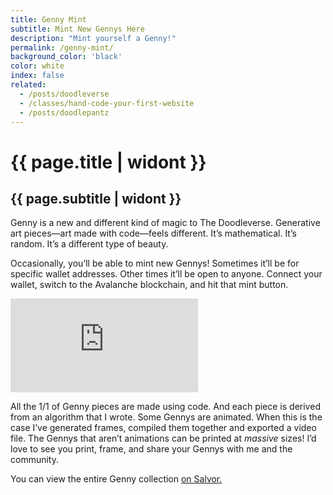 ```yaml
---
title: Genny Mint
subtitle: Mint New Gennys Here
description: "Mint yourself a Genny!"
permalink: /genny-mint/
background_color: 'black'
color: white
index: false
related:
  - /posts/doodleverse
  - /classes/hand-code-your-first-website
  - /posts/doodlepantz
---
```

# {{ page.title | widont }}
## {{ page.subtitle | widont }}

Genny is a new and different kind of magic to The Doodleverse. Generative art pieces—art made with code—feels different. It’s mathematical. It’s random. It’s a different type of beauty.

Occasionally, you’ll be able to mint new Gennys! Sometimes it’ll be for specific wallet addresses. Other times it’ll be open to anyone. Connect your wallet, switch to the Avalanche blockchain, and hit that mint button.

<div class="thirdweb-nft-drop">
  <iframe src="https://bafybeidpp4d3znpjxlvlhitaylbqwmyk2gzcxazp5wkftvwu7r3lsyku2q.ipfs-public.thirdwebcdn.com/?contract=0x283B874BE3B97223c1EEf495e4d3eaca95677A35&chain=%7B%22name%22%3A%22Avalanche+C-Chain%22%2C%22chain%22%3A%22AVAX%22%2C%22rpc%22%3A%5B%22https%3A%2F%2Favalanche.rpc.thirdweb.com%2F5a9bc94b87f7cbbbfbbc234bf1e07f0adf5f3cf3012c9f26f9fc9820d64df93a%22%5D%2C%22nativeCurrency%22%3A%7B%22name%22%3A%22Avalanche%22%2C%22symbol%22%3A%22AVAX%22%2C%22decimals%22%3A18%7D%2C%22shortName%22%3A%22avax%22%2C%22chainId%22%3A43114%2C%22testnet%22%3Afalse%2C%22slug%22%3A%22avalanche%22%7D&primaryColor=purple&theme=light" frameborder="0"></iframe>
</div>

All the 1/1 of Genny pieces are made using code. And each piece is derived from an algorithm that I wrote. Some Gennys are animated. When this is the case I’ve generated frames, compiled them together and exported a video file. The Gennys that aren’t animations can be printed at *massive* sizes! I’d love to see you print, frame, and share your Gennys with me and the community.

You can view the entire Genny collection [on Salvor.](https://ttkb.me/genny)